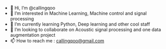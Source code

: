 - 👋 Hi, I’m @callingqoo
- 👀 I’m interested in Machine Learning, Machine control and signal processing
- 🌱 I’m currently learning Python, Deep learning and other cool staff
- 💞️ I’m looking to collaborate on Acoustic signal processing and one data augmentation project
- 📫 How to reach me : callingqoo@gmail.com

<!---
callingqoo/callingqoo is a ✨ special ✨ repository because its `README.md` (this file) appears on your GitHub profile.
You can click the Preview link to take a look at your changes.
--->
